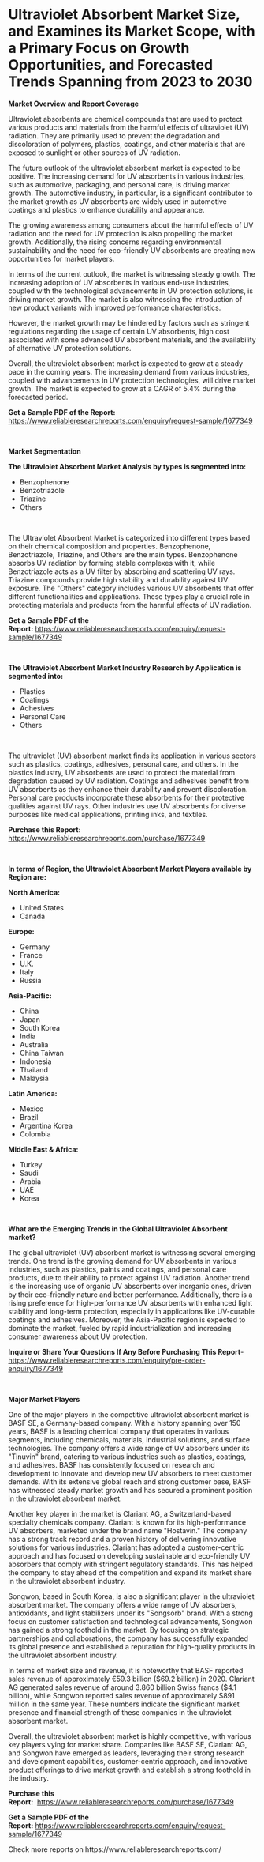 <p><h1>Ultraviolet Absorbent Market Size, and Examines its Market Scope, with a Primary Focus on Growth Opportunities, and Forecasted Trends Spanning from 2023 to 2030</h1></p><p><strong>Market Overview and Report Coverage</strong></p>
<p><p>Ultraviolet absorbents are chemical compounds that are used to protect various products and materials from the harmful effects of ultraviolet (UV) radiation. They are primarily used to prevent the degradation and discoloration of polymers, plastics, coatings, and other materials that are exposed to sunlight or other sources of UV radiation.</p><p>The future outlook of the ultraviolet absorbent market is expected to be positive. The increasing demand for UV absorbents in various industries, such as automotive, packaging, and personal care, is driving market growth. The automotive industry, in particular, is a significant contributor to the market growth as UV absorbents are widely used in automotive coatings and plastics to enhance durability and appearance.</p><p>The growing awareness among consumers about the harmful effects of UV radiation and the need for UV protection is also propelling the market growth. Additionally, the rising concerns regarding environmental sustainability and the need for eco-friendly UV absorbents are creating new opportunities for market players.</p><p>In terms of the current outlook, the market is witnessing steady growth. The increasing adoption of UV absorbents in various end-use industries, coupled with the technological advancements in UV protection solutions, is driving market growth. The market is also witnessing the introduction of new product variants with improved performance characteristics.</p><p>However, the market growth may be hindered by factors such as stringent regulations regarding the usage of certain UV absorbents, high cost associated with some advanced UV absorbent materials, and the availability of alternative UV protection solutions.</p><p>Overall, the ultraviolet absorbent market is expected to grow at a steady pace in the coming years. The increasing demand from various industries, coupled with advancements in UV protection technologies, will drive market growth. The market is expected to grow at a CAGR of 5.4% during the forecasted period.</p></p>
<p><strong>Get a Sample PDF of the Report:</strong> <a href="https://www.reliableresearchreports.com/enquiry/request-sample/1677349">https://www.reliableresearchreports.com/enquiry/request-sample/1677349</a></p>
<p>&nbsp;</p>
<p><strong>Market Segmentation</strong></p>
<p><strong>The Ultraviolet Absorbent Market Analysis by types is segmented into:</strong></p>
<p><ul><li>Benzophenone</li><li>Benzotriazole</li><li>Triazine</li><li>Others</li></ul></p>
<p>&nbsp;</p>
<p><p>The Ultraviolet Absorbent Market is categorized into different types based on their chemical composition and properties. Benzophenone, Benzotriazole, Triazine, and Others are the main types. Benzophenone absorbs UV radiation by forming stable complexes with it, while Benzotriazole acts as a UV filter by absorbing and scattering UV rays. Triazine compounds provide high stability and durability against UV exposure. The "Others" category includes various UV absorbents that offer different functionalities and applications. These types play a crucial role in protecting materials and products from the harmful effects of UV radiation.</p></p>
<p><strong>Get a Sample PDF of the Report:</strong>&nbsp;<a href="https://www.reliableresearchreports.com/enquiry/request-sample/1677349">https://www.reliableresearchreports.com/enquiry/request-sample/1677349</a></p>
<p>&nbsp;</p>
<p><strong>The Ultraviolet Absorbent Market Industry Research by Application is segmented into:</strong></p>
<p><ul><li>Plastics</li><li>Coatings</li><li>Adhesives</li><li>Personal Care</li><li>Others</li></ul></p>
<p>&nbsp;</p>
<p><p>The ultraviolet (UV) absorbent market finds its application in various sectors such as plastics, coatings, adhesives, personal care, and others. In the plastics industry, UV absorbents are used to protect the material from degradation caused by UV radiation. Coatings and adhesives benefit from UV absorbents as they enhance their durability and prevent discoloration. Personal care products incorporate these absorbents for their protective qualities against UV rays. Other industries use UV absorbents for diverse purposes like medical applications, printing inks, and textiles.</p></p>
<p><strong>Purchase this Report:</strong>&nbsp; <a href="https://www.reliableresearchreports.com/purchase/1677349">https://www.reliableresearchreports.com/purchase/1677349</a></p>
<p>&nbsp;</p>
<p><strong>In terms of Region, the Ultraviolet Absorbent Market Players available by Region are:</strong></p>
<p>
    <p> <strong> North America: </strong>
        <ul>
            <li>United States</li>
            <li>Canada</li>
        </ul>
        </p> 
    <p> <strong> Europe: </strong>
        <ul>
            <li>Germany</li>
            <li>France</li>
            <li>U.K.</li>
            <li>Italy</li>
            <li>Russia</li>
        </ul>
        </p> 
    <p> <strong> Asia-Pacific: </strong>
        <ul>
            <li>China</li>
            <li>Japan</li>
            <li>South Korea</li>
            <li>India</li>
            <li>Australia</li>
            <li>China Taiwan</li>
            <li>Indonesia</li>
            <li>Thailand</li>
            <li>Malaysia</li>
        </ul>
        </p> 
    <p> <strong> Latin America: </strong>
        <ul>
            <li>Mexico</li>
            <li>Brazil</li>
            <li>Argentina Korea</li>
            <li>Colombia</li>
        </ul>
        </p> 
    <p> <strong> Middle East & Africa: </strong>
        <ul>
            <li>Turkey</li>
            <li>Saudi</li>
            <li>Arabia</li>
            <li>UAE</li>
            <li>Korea</li>
        </ul>
    </p>
    </p>
<p>&nbsp;</p>
<p><strong>What are the Emerging Trends in the Global Ultraviolet Absorbent market?</strong></p>
<p><p>The global ultraviolet (UV) absorbent market is witnessing several emerging trends. One trend is the growing demand for UV absorbents in various industries, such as plastics, paints and coatings, and personal care products, due to their ability to protect against UV radiation. Another trend is the increasing use of organic UV absorbents over inorganic ones, driven by their eco-friendly nature and better performance. Additionally, there is a rising preference for high-performance UV absorbents with enhanced light stability and long-term protection, especially in applications like UV-curable coatings and adhesives. Moreover, the Asia-Pacific region is expected to dominate the market, fueled by rapid industrialization and increasing consumer awareness about UV protection.</p></p>
<p><strong>Inquire or Share Your Questions If Any Before Purchasing This Report</strong>- <a href="https://www.reliableresearchreports.com/enquiry/pre-order-enquiry/1677349">https://www.reliableresearchreports.com/enquiry/pre-order-enquiry/1677349</a></p>
<p>&nbsp;</p>
<p><strong>Major Market Players</strong></p>
<p><p>One of the major players in the competitive ultraviolet absorbent market is BASF SE, a Germany-based company. With a history spanning over 150 years, BASF is a leading chemical company that operates in various segments, including chemicals, materials, industrial solutions, and surface technologies. The company offers a wide range of UV absorbers under its "Tinuvin" brand, catering to various industries such as plastics, coatings, and adhesives. BASF has consistently focused on research and development to innovate and develop new UV absorbers to meet customer demands. With its extensive global reach and strong customer base, BASF has witnessed steady market growth and has secured a prominent position in the ultraviolet absorbent market.</p><p>Another key player in the market is Clariant AG, a Switzerland-based specialty chemicals company. Clariant is known for its high-performance UV absorbers, marketed under the brand name "Hostavin." The company has a strong track record and a proven history of delivering innovative solutions for various industries. Clariant has adopted a customer-centric approach and has focused on developing sustainable and eco-friendly UV absorbers that comply with stringent regulatory standards. This has helped the company to stay ahead of the competition and expand its market share in the ultraviolet absorbent industry.</p><p>Songwon, based in South Korea, is also a significant player in the ultraviolet absorbent market. The company offers a wide range of UV absorbers, antioxidants, and light stabilizers under its "Songsorb" brand. With a strong focus on customer satisfaction and technological advancements, Songwon has gained a strong foothold in the market. By focusing on strategic partnerships and collaborations, the company has successfully expanded its global presence and established a reputation for high-quality products in the ultraviolet absorbent industry.</p><p>In terms of market size and revenue, it is noteworthy that BASF reported sales revenue of approximately €59.3 billion ($69.2 billion) in 2020. Clariant AG generated sales revenue of around 3.860 billion Swiss francs ($4.1 billion), while Songwon reported sales revenue of approximately $891 million in the same year. These numbers indicate the significant market presence and financial strength of these companies in the ultraviolet absorbent market.</p><p>Overall, the ultraviolet absorbent market is highly competitive, with various key players vying for market share. Companies like BASF SE, Clariant AG, and Songwon have emerged as leaders, leveraging their strong research and development capabilities, customer-centric approach, and innovative product offerings to drive market growth and establish a strong foothold in the industry.</p></p>
<p><strong>Purchase this Report:</strong>&nbsp;&nbsp;<a href="https://www.reliableresearchreports.com/purchase/1677349">https://www.reliableresearchreports.com/purchase/1677349</a></p>
<p></p>
<p><strong>Get a Sample PDF of the Report:</strong>&nbsp;<a href="https://www.reliableresearchreports.com/enquiry/request-sample/1677349">https://www.reliableresearchreports.com/enquiry/request-sample/1677349</a></p>
<p>Check more reports on https://www.reliableresearchreports.com/</p>